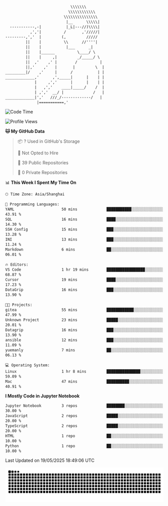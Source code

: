 ```
                             \\\\\\\
                            \\\\\\\\\\\\
                          \\\\\\\\\\\\\\\
                           |__      \\\\\|
  -----------,-|           |_L|---//)\\\\|
           ,','|          /       ,'/////|
---------,','  |         (,         /////
         ||    |          \\      //''''|
         ||    |           |___      _|
         ||    |______          \____/ \
         ||    |     ,|         _/_____/ \
         ||  ,'    ,' |        /          |
         ||,'    ,'   |       |         \  |
_________|/    ,'     |      /           | |
_____________,'      ,',_____|      |    | |
             |     ,','      |      |    | |
             |   ,','    ____|_____/    /  |
             | ,','  __/ |             /   |
_____________|','   ///_/-------------/   |
              |===========,'
```

<!--START_SECTION:waka-->
![Code Time](http://img.shields.io/badge/Code%20Time-1%20hr%2055%20mins-blue)

![Profile Views](http://img.shields.io/badge/Profile%20Views-96-blue)

**🐱 My GitHub Data** 

> 📦 ? Used in GitHub's Storage 
 > 
> 🚫 Not Opted to Hire
 > 
> 📜 39 Public Repositories 
 > 
> 🔑 0 Private Repositories 
 > 
📊 **This Week I Spent My Time On** 

```text
🕑︎ Time Zone: Asia/Shanghai

💬 Programming Languages: 
YAML                     50 mins             ███████████░░░░░░░░░░░░░░   43.91 % 
SQL                      16 mins             ████░░░░░░░░░░░░░░░░░░░░░   14.30 % 
SSH Config               15 mins             ███░░░░░░░░░░░░░░░░░░░░░░   13.28 % 
INI                      13 mins             ███░░░░░░░░░░░░░░░░░░░░░░   11.24 % 
Markdown                 6 mins              ██░░░░░░░░░░░░░░░░░░░░░░░   06.01 % 

🔥 Editors: 
VS Code                  1 hr 19 mins        █████████████████░░░░░░░░   68.87 % 
Cursor                   19 mins             ████░░░░░░░░░░░░░░░░░░░░░   17.23 % 
DataGrip                 16 mins             ███░░░░░░░░░░░░░░░░░░░░░░   13.90 % 

🐱‍💻 Projects: 
gitea                    55 mins             ████████████░░░░░░░░░░░░░   47.99 % 
Unknown Project          23 mins             █████░░░░░░░░░░░░░░░░░░░░   20.01 % 
Datagrip                 16 mins             ███░░░░░░░░░░░░░░░░░░░░░░   13.90 % 
ansible                  12 mins             ███░░░░░░░░░░░░░░░░░░░░░░   11.09 % 
yuemanly                 7 mins              ██░░░░░░░░░░░░░░░░░░░░░░░   06.13 % 

💻 Operating System: 
Linux                    1 hr 8 mins         ███████████████░░░░░░░░░░   59.09 % 
Mac                      47 mins             ██████████░░░░░░░░░░░░░░░   40.91 % 
```

**I Mostly Code in Jupyter Notebook** 

```text
Jupyter Notebook         3 repos             ████████░░░░░░░░░░░░░░░░░   30.00 % 
JavaScript               2 repos             █████░░░░░░░░░░░░░░░░░░░░   20.00 % 
TypeScript               2 repos             █████░░░░░░░░░░░░░░░░░░░░   20.00 % 
HTML                     1 repo              ██░░░░░░░░░░░░░░░░░░░░░░░   10.00 % 
Python                   1 repo              ██░░░░░░░░░░░░░░░░░░░░░░░   10.00 % 
```




 Last Updated on 19/05/2025 18:49:06 UTC
<!--END_SECTION:waka-->

<picture>
  <source media="(prefers-color-scheme: dark)" srcset="https://raw.githubusercontent.com/yuemanly/yuemanly/output/github-contribution-grid-snake-dark.svg" />
  <source media="(prefers-color-scheme: light)" srcset="https://raw.githubusercontent.com/yuemanly/yuemanly/output/github-contribution-grid-snake.svg" />
  <img alt="github-snake" src="https://raw.githubusercontent.com/yuemanly/yuemanly/output/github-contribution-grid-snake.svg" />
</picture>
<!--
**yuemanly/yuemanly** is a ✨ _special_ ✨ repository because its `README.md` (this file) appears on your GitHub profile.

Here are some ideas to get you started:

- 🔭 I’m currently working on ...
- 🌱 I’m currently learning ...
- 👯 I’m looking to collaborate on ...
- 🤔 I’m looking for help with ...
- 💬 Ask me about ...
- 📫 How to reach me: ...
- 😄 Pronouns: ...
- ⚡ Fun fact: ...
-->

